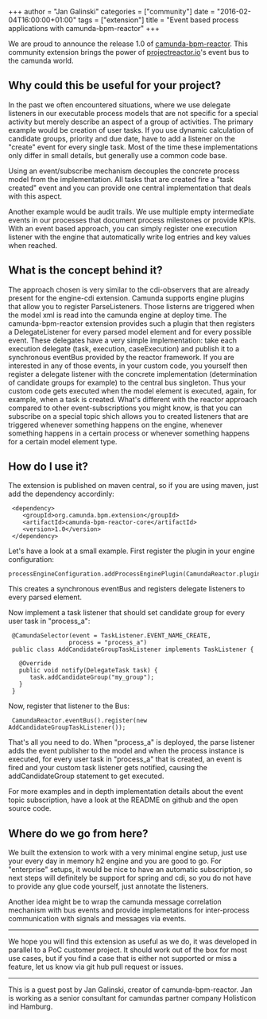 +++
author = "Jan Galinski"
categories = ["community"]
date = "2016-02-04T16:00:00+01:00"
tags = ["extension"]
title = "Event based process applications with camunda-bpm-reactor"
+++

We are proud to announce the release 1.0 of [camunda-bpm-reactor](https://github.com/camunda/camunda-bpm-reactor). 
This community extension brings the power of [projectreactor.io](http://projectreactor.io/)'s event bus to the camunda world.

<!--more-->

## Why could this be useful for your project?

In the past we often encountered situations, where we use delegate listeners in our executable process models that are not specific for
a special activity but merely describe an aspect of a group of activities. The primary example would be creation of user tasks.
If you use dynamic calculation of candidate groups, priority and due date, have to add a listener on the "create" event for every single task.
Most of the time these implementations only differ in small details, but generally use a common code base.

Using an event/subscribe mechanism decouples the concrete process model from the implementation. All tasks that are created fire a "task created" event
and you can provide one central implementation that deals with this aspect. 

Another example would be audit trails. We use multiple empty intermediate events in our processes that document process milestones or provide KPIs.
With an event based approach, you can simply register one execution listener with the engine that automatically write log entries and key
 values when reached.
 
## What is the concept behind it?

The approach chosen is very similar to the cdi-observers that are already present for the engine-cdi extension. Camunda supports
engine plugins that allow you to register ParseListeners. Those listerns are triggered when the model xml is read into the camunda
engine at deploy time. 
The camunda-bpm-reactor extension provides such a plugin that then registers a DelegateListener for every parsed model element and for
every possible event. These delegates have a very simple implementation: take each execution delegate (task, execution, caseExecution) and
publish it to a synchronous eventBus provided by the reactor framework.
If you are interested in any of those events, in your custom code, you yourself then register a delegate listener with the concrete
implementation (determination of candidate groups for example) to the central bus singleton. Thus your custom code gets executed when
the model element is executed, again, for example, when a task is created.
 What's different with the reactor approach compared to other event-subscriptions you might know, is that you can subscribe on a
 special topic shich allows you to created listeners that are triggered whenever something happens on the engine, whenever something
 happens in a certain process or whenever something happens for a certain model element type. 
 
 
## How do I use it?

The extension is published on maven central, so if you are using maven, just add the dependency accordinly:

     <dependency>
        <groupId>org.camunda.bpm.extension</groupId>
        <artifactId>camunda-bpm-reactor-core</artifactId>
        <version>1.0</version>
     </dependency>

Let's have a look at a small example. First register the plugin in your engine configuration:

    processEngineConfiguration.addProcessEnginePlugin(CamundaReactor.plugin);
    
This creates a synchronous eventBus and registers delegate listeners to every parsed element.

Now implement a task listener that should set candidate group for every user task in "process_a":

     @CamundaSelector(event = TaskListener.EVENT_NAME_CREATE, 
                     process = "process_a")
     public class AddCandidateGroupTaskListener implements TaskListener {
   
       @Override
       public void notify(DelegateTask task) {
          task.addCandidateGroup("my_group");
       }
     }

Now, register that listener to the Bus:

     CamundaReactor.eventBus().register(new AddCandidateGroupTaskListener());
   
That's all you need to do. When "process_a" is deployed, the parse listener adds the event publisher to the model and when the process
instance is executed, for every user task in "process_a" that is created, an event is fired  and your custom task listener gets notified,
causing the addCandidateGroup statement to get executed.

For more examples and in depth implementation details about the event topic subscription, have a look at the README on github and the 
open source code.

## Where do we go from here?

We built the extension to work with a very minimal engine setup, just use your every day in memory h2 engine and you are good to go.
For "enterprise" setups, it would be nice to have an automatic subscription, so next steps will definitely be support for spring and
cdi, so you do not have to provide any glue code yourself, just annotate the listeners.

Another idea might be to wrap the camunda message correlation mechanism with bus events and provide implemetations for inter-process 
communication with signals and messages via events.

----


We hope you will find this extension as useful as we do, it was developed in parallel to a PoC customer project. It should work out of
the box for most use cases, but if you find a case that is either not supported or miss a feature, let us know via git hub pull request or
issues.

---

This is a guest post by Jan Galinski, creator of camunda-bpm-reactor. Jan is working as a senior consultant for camundas partner
 company Holisticon ind Hamburg.